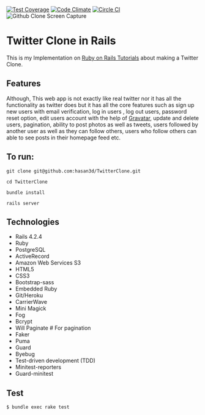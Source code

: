 [![Test Coverage](https://codeclimate.com/github/toshimaru/Rails-4-Twitter-Clone/badges/coverage.svg)](https://codeclimate.com/github/toshimaru/Rails-4-Twitter-Clone)
[![Code Climate](https://codeclimate.com/github/toshimaru/Rails-4-Twitter-Clone/badges/gpa.svg)](https://codeclimate.com/github/toshimaru/Rails-4-Twitter-Clone)
[![Circle CI](https://circleci.com/gh/toshimaru/Rails-4-Twitter-Clone.svg?style=svg)](https://circleci.com/gh/toshimaru/Rails-4-Twitter-Clone)
![Github Clone Screen Capture](http://bit.ly/1YtAy1a)

# Twitter Clone in Rails

This is my Implementation on <a href="https://www.railstutorial.org/"> Ruby on Rails Tutorials</a> about making a Twitter Clone. 

## Features 

Although, This web app is not exactly like real twitter nor it has all the functionality as twitter does but it has all the core features such as sign up new users with email verification, log in users , log out users, password reset option, edit users account with the help of <a href="http://en.gravatar.com/">Gravatar</a>, update and delete users, pagination, ability to post photos as well as tweets, users followed by another user as well as they can follow others, users who follow others can able to see posts in their homepage feed etc.

## To run:

`git clone git@github.com:hasan3d/TwitterClone.git`

`cd TwitterClone`

`bundle install`

`rails server`

## Technologies

* Rails 4.2.4
* Ruby
* PostgreSQL
* ActiveRecord
* Amazon Web Services S3
* HTML5
* CSS3
* Bootstrap-sass
* Embedded Ruby
* Git/Heroku
* CarrierWave
* Mini Magick
* Fog
* Bcrypt
* Will Paginate # For pagination
* Faker
* Puma 
* Guard
* Byebug 
* Test-driven development (TDD)
* Minitest-reporters
* Guard-minitest

## Test
`$ bundle exec rake test`

